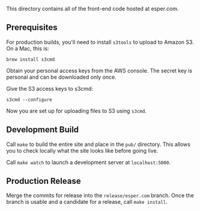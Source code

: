 This directory contains all of the front-end code hosted at esper.com.

Prerequisites
-------------

For production builds, you'll need to install `s3tools` to upload to
Amazon S3. On a Mac, this is:
```
brew install s3cmd
```

Obtain your personal access keys from the AWS console. The secret key
is personal and can be downloaded only once.

Give the S3 access keys to s3cmd:
```
s3cmd --configure
```

Now you are set up for uploading files to S3 using `s3cmd`.

Development Build
-----------------

Call `make` to build the entire site and place in the `pub/` directory. This
allows you to check locally what the site looks like before going live.

Call `make watch` to launch a development server at `localhost:5000`.

Production Release
------------------

Merge the commits for release into the `release/esper.com` branch. Once the 
branch is usable and a candidate for a release, call `make install`.
